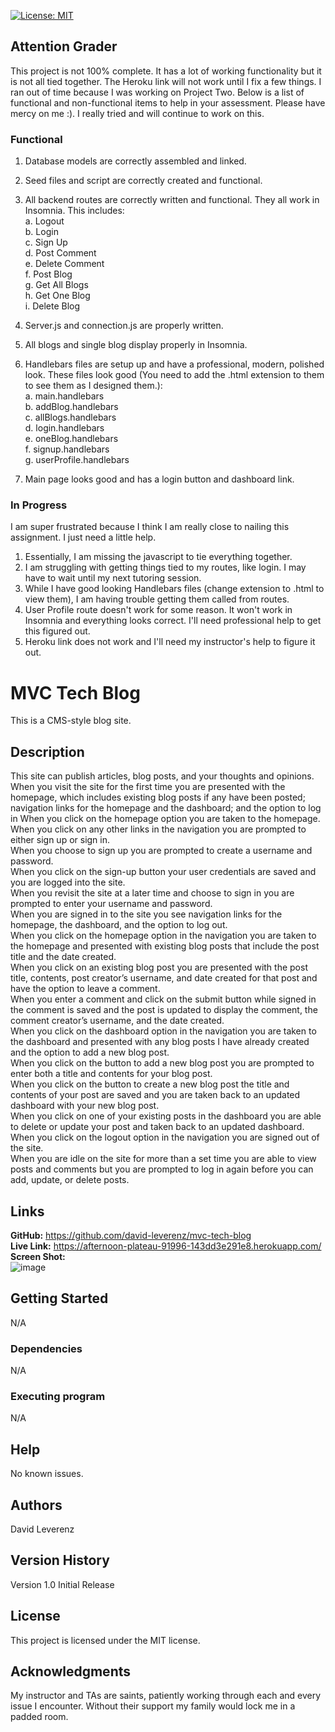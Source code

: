 [![License: MIT](https://img.shields.io/badge/License-MIT-yellow.svg)](https://opensource.org/licenses/MIT)

## Attention Grader
This project is not 100% complete.  It has a lot of working functionality but it is not all tied together.  The Heroku link will not work until I fix a few things.  I ran out of time because I was working on Project Two.  Below is a list of functional and non-functional items to help in your assessment.  Please have mercy on me :).  I really tried and will continue to work on this.<br>
### Functional
1) Database models are correctly assembled and linked.
2) Seed files and script are correctly created and functional.
3) All backend routes are correctly written and functional.  They all work in Insomnia.  This includes:<br>
   a. Logout<br>
   b. Login<br>
   c. Sign Up<br>
   d. Post Comment<br>
   e. Delete Comment<br>
   f. Post Blog<br>
   g. Get All Blogs<br>
   h. Get One Blog<br>
   i. Delete Blog<br>
4) Server.js and connection.js are properly written.
5) All blogs and single blog display properly in Insomnia.
6) Handlebars files are setup up and have a professional, modern, polished look.  These files look good (You need to add the .html extension to them to see them as I designed them.):<br>
   a. main.handlebars<br>
   b. addBlog.handlebars<br>
   c. allBlogs.handlebars<br>
   d. login.handlebars<br>
   e. oneBlog.handlebars<br>
   f. signup.handlebars<br>
   g. userProfile.handlebars<br>
   
9) Main page looks good and has a login button and dashboard link.

### In Progress
I am super frustrated because I think I am really close to nailing this assignment.  I just need a little help.
1. Essentially, I am missing the javascript to tie everything together.
2. I am struggling with getting things tied to my routes, like login.  I may have to wait until my next tutoring session.
3. While I have good looking Handlebars files (change extension to .html to view them), I am having trouble getting them called from routes.
4. User Profile route doesn't work for some reason.  It won't work in Insomnia and everything looks correct.  I'll need professional help to get this figured out.
5. Heroku link does not work and I'll need my instructor's help to figure it out.

# MVC Tech Blog
This is a CMS-style blog site.<br>
## Description
This site can publish articles, blog posts, and your thoughts and opinions.<br>
When you visit the site for the first time you are presented with the homepage, which includes existing blog posts if any have been posted; navigation links for the homepage and the dashboard; and the option to log in
When you click on the homepage option you are taken to the homepage.<br>
When you click on any other links in the navigation you are prompted to either sign up or sign in.<br>
When you choose to sign up you are prompted to create a username and password.<br>
When you click on the sign-up button your user credentials are saved and you are logged into the site.<br>
When you revisit the site at a later time and choose to sign in you are prompted to enter your username and password.<br>
When you are signed in to the site you see navigation links for the homepage, the dashboard, and the option to log out.<br>
When you click on the homepage option in the navigation you are taken to the homepage and presented with existing blog posts that include the post title and the date created.<br>
When you click on an existing blog post you are presented with the post title, contents, post creator’s username, and date created for that post and have the option to leave a comment.<br>
When you enter a comment and click on the submit button while signed in the comment is saved and the post is updated to display the comment, the comment creator’s username, and the date created.<br>
When you click on the dashboard option in the navigation you are taken to the dashboard and presented with any blog posts I have already created and the option to add a new blog post.<br>
When you click on the button to add a new blog post you are prompted to enter both a title and contents for your blog post.<br>
When you click on the button to create a new blog post the title and contents of your post are saved and you are taken back to an updated dashboard with your new blog post.<br>
When you click on one of your existing posts in the dashboard you are able to delete or update your post and taken back to an updated dashboard.<br>
When you click on the logout option in the navigation you are signed out of the site.<br>
When you are idle on the site for more than a set time you are able to view posts and comments but you are prompted to log in again before you can add, update, or delete posts.<br>

## Links
**GitHub:** https://github.com/david-leverenz/mvc-tech-blog<br>
**Live Link:** https://afternoon-plateau-91996-143dd3e291e8.herokuapp.com/<br>
**Screen Shot:** <br>
![image](https://github.com/david-leverenz/mvc-tech-blog/assets/131185593/ad1dc275-3eec-42c4-b0fe-eb79070f10c2)



## Getting Started
N/A
### Dependencies
N/A
### Executing program
N/A
## Help
No known issues.
## Authors
David Leverenz 
## Version History
Version 1.0 Initial Release
## License
This project is licensed under the MIT license.
## Acknowledgments
My instructor and TAs are saints, patiently working through each and every issue I encounter.  Without their support my family would lock me in a padded room.

